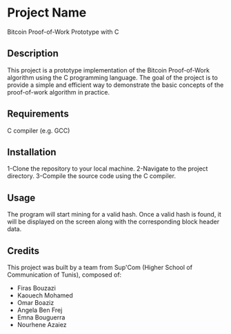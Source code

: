 # Project Name
Bitcoin Proof-of-Work Prototype with C

## Description
This project is a prototype implementation of the Bitcoin Proof-of-Work algorithm using the C programming language. The goal of the project is to provide a simple and efficient way to demonstrate the basic concepts of the proof-of-work algorithm in practice.

## Requirements
C compiler (e.g. GCC)
## Installation
1-Clone the repository to your local machine.
2-Navigate to the project directory.
3-Compile the source code using the C compiler.
## Usage
The program will start mining for a valid hash. Once a valid hash is found, it will be displayed on the screen along with the corresponding block header data.
## Credits
This project was built by a team from Sup'Com (Higher School of Communication of Tunis), composed of:

- Firas Bouzazi
- Kaouech Mohamed
-  Omar Boaziz 
-  Angela Ben Frej
- Emna Bouguerra
- Nourhene Azaiez
